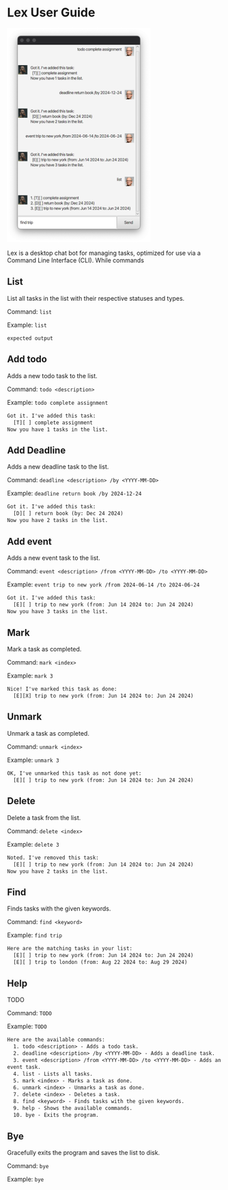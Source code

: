 # Lex User Guide
<img src="Ui.png" alt="Ui" style="max-height: 500px;">

Lex is a desktop chat bot for managing tasks, optimized for use via a Command Line Interface (CLI).
While commands 

## List
List all tasks in the list with their respective statuses and types.

Command: `list`

Example: `list`
```
expected output
```

## Add todo
Adds a new todo task to the list.

Command: `todo <description>`

Example: `todo complete assignment`
```
Got it. I've added this task:
  [T][ ] complete assignment
Now you have 1 tasks in the list.
```

## Add Deadline
Adds a new deadline task to the list.

Command: `deadline <description> /by <YYYY-MM-DD>`

Example: `deadline return book /by 2024-12-24`
```
Got it. I've added this task:
  [D][ ] return book (by: Dec 24 2024)
Now you have 2 tasks in the list.
```

## Add event
Adds a new event task to the list.

Command: `event <description> /from <YYYY-MM-DD> /to <YYYY-MM-DD>`

Example: `event trip to new york /from 2024-06-14 /to 2024-06-24`

```
Got it. I've added this task:
  [E][ ] trip to new york (from: Jun 14 2024 to: Jun 24 2024)
Now you have 3 tasks in the list.
```

## Mark
Mark a task as completed.

Command: `mark <index>`

Example: `mark 3`

```
Nice! I've marked this task as done:
  [E][X] trip to new york (from: Jun 14 2024 to: Jun 24 2024)
```

## Unmark
Unmark a task as completed.

Command: `unmark <index>`

Example: `unmark 3`

```
OK, I've unmarked this task as not done yet:
  [E][ ] trip to new york (from: Jun 14 2024 to: Jun 24 2024)
```

## Delete
Delete a task from the list.

Command: `delete <index>`

Example: `delete 3`

```
Noted. I've removed this task:
  [E][ ] trip to new york (from: Jun 14 2024 to: Jun 24 2024)
Now you have 2 tasks in the list.
```

## Find
Finds tasks with the given keywords.

Command: `find <keyword>`

Example: `find trip`

```
Here are the matching tasks in your list:
  [E][ ] trip to new york (from: Jun 14 2024 to: Jun 24 2024)
  [E][ ] trip to london (from: Aug 22 2024 to: Aug 29 2024)
```

## Help
TODO

Command: `TODO`

Example: `TODO`

```
Here are the available commands:
  1. todo <description> - Adds a todo task.
  2. deadline <description> /by <YYYY-MM-DD> - Adds a deadline task.
  3. event <description> /from <YYYY-MM-DD> /to <YYYY-MM-DD> - Adds an event task.
  4. list - Lists all tasks.
  5. mark <index> - Marks a task as done.
  6. unmark <index> - Unmarks a task as done.
  7. delete <index> - Deletes a task.
  8. find <keyword> - Finds tasks with the given keywords.
  9. help - Shows the available commands.
  10. bye - Exits the program.
```

## Bye
Gracefully exits the program and saves the list to disk.

Command: `bye`

Example: `bye`
```

```
